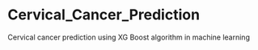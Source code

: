 # Cervical_Cancer_Prediction
Cervical cancer prediction using XG Boost algorithm in machine learning
